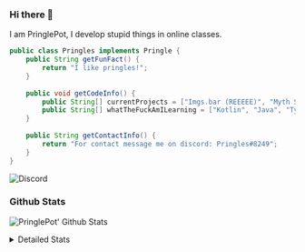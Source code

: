 ### Hi there 👋

I am PringlePot, I develop stupid things in online classes. 

```java
public class Pringles implements Pringle {
    public String getFunFact() {
        return "I like pringles!";
    }
    
    public void getCodeInfo() {
        public String[] currentProjects = ["Imgs.bar (REEEEE)", "Myth Sniper (Dead)"];
        public String[] whatTheFuckAmILearning = ["Kotlin", "Java", "Typescript", "NextJS"];
    }
    
    public String getContactInfo() {
        return "For contact message me on discord: Pringles#8249";
    }
}
```
![Discord](https://discord.c99.nl/widget/theme-1/226911291636318208.png)


### Github Stats
![PringlePot' Github Stats](https://github-readme-stats.vercel.app/api?username=PringlePot&show_icons=true&theme=dark)

<details>
  <summary>Detailed Stats</summary>
    
<!--START_SECTION:waka-->
![Lines of code](https://img.shields.io/badge/From%20Hello%20World%20I%27ve%20Written-96918%20lines%20of%20code-blue)

**🐱 My Github Data** 

> 🏆 525 Contributions in the Year 2021
 > 
> 📦 86.3 kB Used in Github's Storage 
 > 
> 💼 Opted to Hire
 > 
> 📜 7 Public Repositories 
 > 
> 🔑 9 Private Repositories  
 > 
**I'm an Early 🐤** 

```text
🌞 Morning    85 commits     █████░░░░░░░░░░░░░░░░░░░░   19.77% 
🌆 Daytime    170 commits    ██████████░░░░░░░░░░░░░░░   39.53% 
🌃 Evening    175 commits    ██████████░░░░░░░░░░░░░░░   40.7% 
🌙 Night      0 commits      ░░░░░░░░░░░░░░░░░░░░░░░░░   0.0%

```
📅 **I'm Most Productive on Monday** 

```text
Monday       109 commits    ██████░░░░░░░░░░░░░░░░░░░   25.35% 
Tuesday      38 commits     ██░░░░░░░░░░░░░░░░░░░░░░░   8.84% 
Wednesday    58 commits     ███░░░░░░░░░░░░░░░░░░░░░░   13.49% 
Thursday     52 commits     ███░░░░░░░░░░░░░░░░░░░░░░   12.09% 
Friday       34 commits     ██░░░░░░░░░░░░░░░░░░░░░░░   7.91% 
Saturday     59 commits     ███░░░░░░░░░░░░░░░░░░░░░░   13.72% 
Sunday       80 commits     ████░░░░░░░░░░░░░░░░░░░░░   18.6%

```


📊 **This Week I Spent My Time On** 

```text
💬 Programming Languages: 
TypeScript               6 hrs 5 mins        ███████████████████░░░░░░   76.11% 
Java                     43 mins             ██░░░░░░░░░░░░░░░░░░░░░░░   9.01% 
YAML                     36 mins             ██░░░░░░░░░░░░░░░░░░░░░░░   7.5% 
XML                      13 mins             ░░░░░░░░░░░░░░░░░░░░░░░░░   2.74% 
Bash                     8 mins              ░░░░░░░░░░░░░░░░░░░░░░░░░   1.83%

🔥 Editors: 
VS Code                  4 hrs 44 mins       ██████████████░░░░░░░░░░░   59.21% 
IntelliJ                 3 hrs 15 mins       ██████████░░░░░░░░░░░░░░░   40.79%

```

**I Mostly Code in Java** 

```text
Java                     5 repos             ██████████░░░░░░░░░░░░░░░   41.67% 
Python                   2 repos             ████░░░░░░░░░░░░░░░░░░░░░   16.67% 
Kotlin                   1 repo              ██░░░░░░░░░░░░░░░░░░░░░░░   8.33% 
CSS                      1 repo              ██░░░░░░░░░░░░░░░░░░░░░░░   8.33% 
JavaScript               1 repo              ██░░░░░░░░░░░░░░░░░░░░░░░   8.33%

```



 Last Updated on 04/08/2021
<!--END_SECTION:waka-->
</details>
